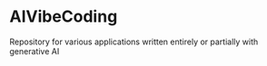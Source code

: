 # AIVibeCoding
Repository for various applications written entirely or partially with generative AI
